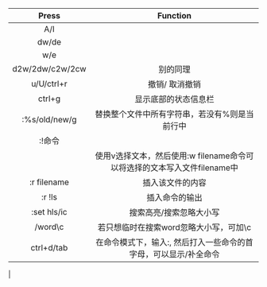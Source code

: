 



| Press | Function |
| :---: | :---: |
| A/I | |
| dw/de | |
| w/e | |
| d2w/2dw/c2w/2cw | 别的同理 |
| u/U/ctrl+r | 撤销/ 取消撤销 |
| ctrl+g | 显示底部的状态信息栏 |
| :%s/old/new/g | 替换整个文件中所有字符串，若没有%则是当前行中 |
| :!命令 | |
| | 使用v选择文本，然后使用:w filename命令可以将选择的文本写入文件filename中 |
| :r filename | 插入该文件的内容 |
| :r !ls | 插入命令的输出 |
| :set hls/ic | 搜索高亮/搜索忽略大小写 |
| /word\c | 若只想临时在搜索word忽略大小写，可加\c |
| ctrl+d/tab | 在命令模式下，输入:, 然后打入一些命令的首字母，可以显示/补全命令 |
| 
